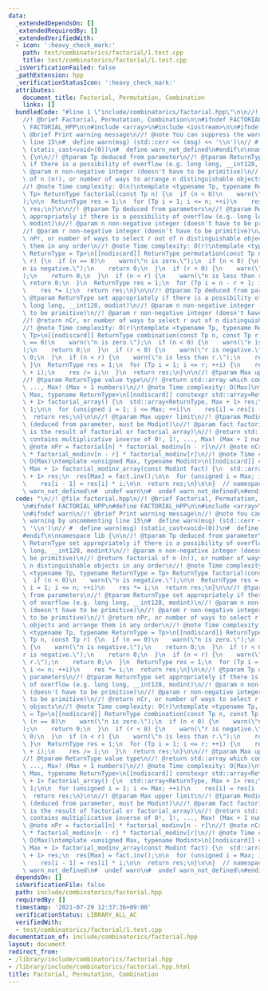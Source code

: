 ```yaml
---
data:
  _extendedDependsOn: []
  _extendedRequiredBy: []
  _extendedVerifiedWith:
  - icon: ':heavy_check_mark:'
    path: test/combinatorics/factorial/1.test.cpp
    title: test/combinatorics/factorial/1.test.cpp
  _isVerificationFailed: false
  _pathExtension: hpp
  _verificationStatusIcon: ':heavy_check_mark:'
  attributes:
    document_title: Factorial, Permutation, Combination
    links: []
  bundledCode: "#line 1 \"include/combinatorics/factorial.hpp\"\n\n//! @file factorial.hpp\n\
    //! @brief Factorial, Permutation, Combination\n\n#ifndef FACTORIAL_HPP\n#define\
    \ FACTORIAL_HPP\n\n#include <array>\n#include <iostream>\n\n#ifndef warn\n//!\
    \ @brief Print warning message\n//! @note You can suppress the warning by uncommenting\
    \ line 15\n#  define warn(msg) (std::cerr << (msg) << '\\n')\n// #  define warn(msg)\
    \ (static_cast<void>(0))\n#  define warn_not_defined\n#endif\n\nnamespace lib\
    \ {\n\n//! @tparam Tp deduced from parameter\n//! @tparam ReturnType set appropriately\
    \ if there is a possibility of overflow (e.g. long long, __int128, modint)\n//!\
    \ @param n non-negative integer (doesn't have to be primitive)\n//! @return factorial\
    \ of n (n!), or number of ways to arrange n distinguishable objects in any order\n\
    //! @note Time complexity: O(n)\ntemplate <typename Tp, typename ReturnType =\
    \ Tp> ReturnType factorial(const Tp n) {\n  if (n < 0)\n    warn(\"n is negative.\"\
    );\n\n  ReturnType res = 1;\n  for (Tp i = 1; i <= n; ++i)\n    res *= i;\n  return\
    \ res;\n}\n\n//! @tparam Tp deduced from parameters\n//! @tparam ReturnType set\
    \ appropriately if there is a possibility of overflow (e.g. long long, __int128,\
    \ modint)\n//! @param n non-negative integer (doesn't have to be primitive)\n\
    //! @param r non-negative integer (doesn't have to be primitive)\n//! @return\
    \ nPr, or number of ways to select r out of n distinguishable objects and arrange\
    \ them in any order\n//! @note Time complexity: O(r)\ntemplate <typename Tp, typename\
    \ ReturnType = Tp>\n[[nodiscard]] ReturnType permutation(const Tp n, const Tp\
    \ r) {\n  if (n == 0)\n    warn(\"n is zero.\");\n  if (n < 0) {\n    warn(\"\
    n is negative.\");\n    return 0;\n  }\n  if (r < 0) {\n    warn(\"r is negative.\"\
    );\n    return 0;\n  }\n  if (n < r) {\n    warn(\"n is less than r.\");\n   \
    \ return 0;\n  }\n  ReturnType res = 1;\n  for (Tp i = n - r + 1; i <= n; ++i)\n\
    \    res *= i;\n  return res;\n}\n\n//! @tparam Tp deduced from parameters\n//!\
    \ @tparam ReturnType set appropriately if there is a possibility of overflow (e.g.\
    \ long long, __int128, modint)\n//! @param n non-negative integer (doesn't have\
    \ to be primitive)\n//! @param r non-negative integer (doesn't have to be primitive)\n\
    //! @return nCr, or number of ways to select r out of n distinguishable objects\n\
    //! @note Time complexity: O(r)\ntemplate <typename Tp, typename ReturnType =\
    \ Tp>\n[[nodiscard]] ReturnType combination(const Tp n, const Tp r) {\n  if (n\
    \ == 0)\n    warn(\"n is zero.\");\n  if (n < 0) {\n    warn(\"n is negative.\"\
    );\n    return 0;\n  }\n  if (r < 0) {\n    warn(\"r is negative.\");\n    return\
    \ 0;\n  }\n  if (n < r) {\n    warn(\"n is less than r.\");\n    return 0;\n \
    \ }\n  ReturnType res = 1;\n  for (Tp i = 1; i <= r; ++i) {\n    res *= (n - r\
    \ + i);\n    res /= i;\n  }\n  return res;\n}\n\n//! @tparam Max upper limit\n\
    //! @tparam ReturnType value type\n//! @return std::array which contains 0!, 1!,\
    \ ..., Max! (Max + 1 numbers)\n//! @note Time complexity: O(Max)\ntemplate <unsigned\
    \ Max, typename ReturnType>\n[[nodiscard]] constexpr std::array<ReturnType, Max\
    \ + 1> factorial_array() {\n  std::array<ReturnType, Max + 1> res;\n  res[0] =\
    \ 1;\n\n  for (unsigned i = 1; i <= Max; ++i)\n    res[i] = res[i - 1] * i;\n\n\
    \  return res;\n}\n\n//! @tparam Max upper limit\n//! @tparam Modint value type\
    \ (deduced from parameter, must be Modint)\n//! @param fact factorial of Max (which\
    \ is the result of factorial or factorial_array)\n//! @return std::array which\
    \ contains multiplicative inverse of 0!, 1!, ..., Max! (Max + 1 numbers)\n//!\
    \ @note nPr = factorial[n] * factorial_modinv[n - r]\n//! @note nCr = factorial[n]\
    \ * factorial_modinv[n - r] * factorial_modinv[r]\n//! @note Time complexity:\
    \ O(Max)\ntemplate <unsigned Max, typename Modint>\n[[nodiscard]] constexpr std::array<Modint,\
    \ Max + 1> factorial_modinv_array(const Modint fact) {\n  std::array<Modint, Max\
    \ + 1> res;\n  res[Max] = fact.inv();\n\n  for (unsigned i = Max; i > 0; --i)\n\
    \    res[i - 1] = res[i] * i;\n\n  return res;\n}\n\n}  // namespace lib\n\n#ifdef\
    \ warn_not_defined\n#  undef warn\n#  undef warn_not_defined\n#endif\n\n#endif\n"
  code: "\n//! @file factorial.hpp\n//! @brief Factorial, Permutation, Combination\n\
    \n#ifndef FACTORIAL_HPP\n#define FACTORIAL_HPP\n\n#include <array>\n#include <iostream>\n\
    \n#ifndef warn\n//! @brief Print warning message\n//! @note You can suppress the\
    \ warning by uncommenting line 15\n#  define warn(msg) (std::cerr << (msg) <<\
    \ '\\n')\n// #  define warn(msg) (static_cast<void>(0))\n#  define warn_not_defined\n\
    #endif\n\nnamespace lib {\n\n//! @tparam Tp deduced from parameter\n//! @tparam\
    \ ReturnType set appropriately if there is a possibility of overflow (e.g. long\
    \ long, __int128, modint)\n//! @param n non-negative integer (doesn't have to\
    \ be primitive)\n//! @return factorial of n (n!), or number of ways to arrange\
    \ n distinguishable objects in any order\n//! @note Time complexity: O(n)\ntemplate\
    \ <typename Tp, typename ReturnType = Tp> ReturnType factorial(const Tp n) {\n\
    \  if (n < 0)\n    warn(\"n is negative.\");\n\n  ReturnType res = 1;\n  for (Tp\
    \ i = 1; i <= n; ++i)\n    res *= i;\n  return res;\n}\n\n//! @tparam Tp deduced\
    \ from parameters\n//! @tparam ReturnType set appropriately if there is a possibility\
    \ of overflow (e.g. long long, __int128, modint)\n//! @param n non-negative integer\
    \ (doesn't have to be primitive)\n//! @param r non-negative integer (doesn't have\
    \ to be primitive)\n//! @return nPr, or number of ways to select r out of n distinguishable\
    \ objects and arrange them in any order\n//! @note Time complexity: O(r)\ntemplate\
    \ <typename Tp, typename ReturnType = Tp>\n[[nodiscard]] ReturnType permutation(const\
    \ Tp n, const Tp r) {\n  if (n == 0)\n    warn(\"n is zero.\");\n  if (n < 0)\
    \ {\n    warn(\"n is negative.\");\n    return 0;\n  }\n  if (r < 0) {\n    warn(\"\
    r is negative.\");\n    return 0;\n  }\n  if (n < r) {\n    warn(\"n is less than\
    \ r.\");\n    return 0;\n  }\n  ReturnType res = 1;\n  for (Tp i = n - r + 1;\
    \ i <= n; ++i)\n    res *= i;\n  return res;\n}\n\n//! @tparam Tp deduced from\
    \ parameters\n//! @tparam ReturnType set appropriately if there is a possibility\
    \ of overflow (e.g. long long, __int128, modint)\n//! @param n non-negative integer\
    \ (doesn't have to be primitive)\n//! @param r non-negative integer (doesn't have\
    \ to be primitive)\n//! @return nCr, or number of ways to select r out of n distinguishable\
    \ objects\n//! @note Time complexity: O(r)\ntemplate <typename Tp, typename ReturnType\
    \ = Tp>\n[[nodiscard]] ReturnType combination(const Tp n, const Tp r) {\n  if\
    \ (n == 0)\n    warn(\"n is zero.\");\n  if (n < 0) {\n    warn(\"n is negative.\"\
    );\n    return 0;\n  }\n  if (r < 0) {\n    warn(\"r is negative.\");\n    return\
    \ 0;\n  }\n  if (n < r) {\n    warn(\"n is less than r.\");\n    return 0;\n \
    \ }\n  ReturnType res = 1;\n  for (Tp i = 1; i <= r; ++i) {\n    res *= (n - r\
    \ + i);\n    res /= i;\n  }\n  return res;\n}\n\n//! @tparam Max upper limit\n\
    //! @tparam ReturnType value type\n//! @return std::array which contains 0!, 1!,\
    \ ..., Max! (Max + 1 numbers)\n//! @note Time complexity: O(Max)\ntemplate <unsigned\
    \ Max, typename ReturnType>\n[[nodiscard]] constexpr std::array<ReturnType, Max\
    \ + 1> factorial_array() {\n  std::array<ReturnType, Max + 1> res;\n  res[0] =\
    \ 1;\n\n  for (unsigned i = 1; i <= Max; ++i)\n    res[i] = res[i - 1] * i;\n\n\
    \  return res;\n}\n\n//! @tparam Max upper limit\n//! @tparam Modint value type\
    \ (deduced from parameter, must be Modint)\n//! @param fact factorial of Max (which\
    \ is the result of factorial or factorial_array)\n//! @return std::array which\
    \ contains multiplicative inverse of 0!, 1!, ..., Max! (Max + 1 numbers)\n//!\
    \ @note nPr = factorial[n] * factorial_modinv[n - r]\n//! @note nCr = factorial[n]\
    \ * factorial_modinv[n - r] * factorial_modinv[r]\n//! @note Time complexity:\
    \ O(Max)\ntemplate <unsigned Max, typename Modint>\n[[nodiscard]] constexpr std::array<Modint,\
    \ Max + 1> factorial_modinv_array(const Modint fact) {\n  std::array<Modint, Max\
    \ + 1> res;\n  res[Max] = fact.inv();\n\n  for (unsigned i = Max; i > 0; --i)\n\
    \    res[i - 1] = res[i] * i;\n\n  return res;\n}\n\n}  // namespace lib\n\n#ifdef\
    \ warn_not_defined\n#  undef warn\n#  undef warn_not_defined\n#endif\n\n#endif\n"
  dependsOn: []
  isVerificationFile: false
  path: include/combinatorics/factorial.hpp
  requiredBy: []
  timestamp: '2021-07-29 12:37:36+09:00'
  verificationStatus: LIBRARY_ALL_AC
  verifiedWith:
  - test/combinatorics/factorial/1.test.cpp
documentation_of: include/combinatorics/factorial.hpp
layout: document
redirect_from:
- /library/include/combinatorics/factorial.hpp
- /library/include/combinatorics/factorial.hpp.html
title: Factorial, Permutation, Combination
---
```

